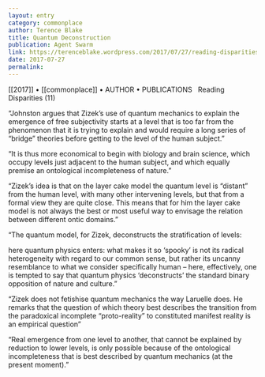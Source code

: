 ```yaml
---
layout: entry
category: commonplace
author: Terence Blake
title: Quantum Deconstruction
publication: Agent Swarm
link: https://terenceblake.wordpress.com/2017/07/27/reading-disparities-11-quantum-deconstruction-and-formal-causality/
date: 2017-07-27
permalink: 
---
```


[[2017]] • [[commonplace]] • AUTHOR • PUBLICATIONS 
 
Reading Disparities (11)

“Johnston argues that Zizek’s use of quantum mechanics to explain the emergence of free subjectivity starts at a level that is too far from the phenomenon that it is trying to explain and would require a long series of “bridge” theories before getting to the level of the human subject.”

“It is thus more economical to begin with biology and brain science, which occupy levels just adjacent to the human subject, and which equally premise an ontological incompleteness of nature.”

“Zizek’s idea is that on the layer cake model the quantum level is “distant” from the human level, with many other intervening levels, but that from a formal view they are quite close. This means that for him the layer cake model is not always the best or most useful way to envisage the relation between different ontic domains.”

“The quantum model, for Zizek, deconstructs the stratification of levels:

here quantum physics enters: what makes it so ‘spooky’ is not its radical heterogeneity with regard to our common sense, but rather its uncanny resemblance to what we consider specifically human – here, effectively, one is tempted to say that quantum physics ‘deconstructs’ the standard binary opposition of nature and culture.”

“Zizek does not fetishise quantum mechanics the way Laruelle does. He remarks that the question of which theory best describes the transition from the paradoxical incomplete “proto-reality” to constituted manifest reality is an empirical question”

“Real emergence from one level to another, that cannot be explained by reduction to lower levels, is only possible because of the ontological incompleteness that is best described by quantum mechanics (at the present moment).”
